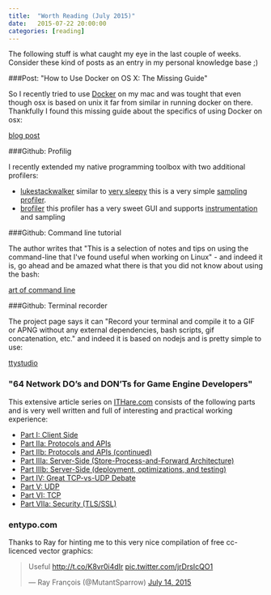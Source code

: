 ```yaml
---
title:  "Worth Reading (July 2015)"
date:   2015-07-22 20:00:00
categories: [reading]
---
```


The following stuff is what caught my eye in the last couple of weeks. Consider these kind of posts as an entry in my personal knowledge base ;)

###Post: "How to Use Docker on OS X: The Missing Guide"

So I recently tried to use [Docker](https://www.docker.com/) on my mac and was tought that even though osx is based on unix it far from similar in running docker on there. Thankfully I found this missing guide about the specifics of using Docker on osx:

[blog post](http://viget.com/extend/how-to-use-docker-on-os-x-the-missing-guide)

###Github: Profilig

I recently extended my native programming toolbox with two additional profilers:

* [lukestackwalker](http://lukestackwalker.sourceforge.net/) similar to [very sleepy](https://github.com/VerySleepy/verysleepy) this is a very simple [sampling profiler](https://en.wikipedia.org/wiki/Profiling_(computer_programming)#Statistical_profilers).
* [brofiler](http://brofiler.com/) this profiler has a very sweet GUI and supports [instrumentation](https://en.wikipedia.org/wiki/Profiling_(computer_programming)#Instrumentation) and sampling 

###Github: Command line tutorial

The author writes that "This is a selection of notes and tips on using the command-line that I've found useful when working on Linux" - and indeed it is, go ahead and be amazed what there is that you did not know about using the bash:

[art of command line](https://github.com/jlevy/the-art-of-command-line)

###Github: Terminal recorder

The project page says it can "Record your terminal and compile it to a GIF or APNG without any external dependencies, bash scripts, gif concatenation, etc." and indeed it is based on nodejs and is pretty simple to use:

[ttystudio](https://github.com/chjj/ttystudio)

### "64 Network DO’s and DON’Ts for Game Engine Developers"

This extensive article series on [ITHare.com](http://ithare.com/) consists of the following parts and is very well written and full of interesting and practical working experience:

* [Part I: Client Side](http://ithare.com/64-network-dos-and-donts-for-game-engine-developers-part-i-client-side/)
* [Part IIa: Protocols and APIs](http://ithare.com/64-network-dos-and-donts-for-game-engine-developers-part-iia-protocols-and-apis/)
* [Part IIb: Protocols and APIs (continued)](http://ithare.com/64-network-dos-and-donts-for-game-engine-developers-part-iib-protocols-and-apis-continued/)
* [Part IIIa: Server-Side (Store-Process-and-Forward Architecture)](http://ithare.com/64-network-dos-and-donts-for-game-engines-part-iiia-server-side-store-process-and-forward-architecture/)
* [Part IIIb: Server-Side (deployment, optimizations, and testing)](http://ithare.com/64-network-dos-and-donts-for-game-engines-part-iiib-server-side-deployment-optimizations-and-testing/)
* [Part IV: Great TCP-vs-UDP Debate](http://ithare.com/64-network-dos-and-donts-for-game-engines-part-iv-great-tcp-vs-udp-debate/)
* [Part V: UDP](http://ithare.com/64-network-dos-and-donts-for-game-engines-part-v-udp/)
* [Part VI: TCP](http://ithare.com/64-network-dos-and-donts-for-multi-player-game-developers-part-vi-tcp/)
* [Part VIIa: Security (TLS/SSL)](http://ithare.com/64-network-dos-and-donts-for-multi-player-game-developers-part-viia-security-tls-ssl/)

### entypo.com

Thanks to Ray for hinting me to this very nice compilation of free cc-licenced vector graphics:

<blockquote class="twitter-tweet" data-partner="tweetdeck"><p lang="en" dir="ltr">Useful&#10;<a href="http://t.co/K8vr0i4dIr">http://t.co/K8vr0i4dIr</a> <a href="http://t.co/jrDrsIcQO1">pic.twitter.com/jrDrsIcQO1</a></p>&mdash; Ray François (@MutantSparrow) <a href="https://twitter.com/MutantSparrow/status/620936370345914368">July 14, 2015</a></blockquote>
<script async src="//platform.twitter.com/widgets.js" charset="utf-8"></script>
